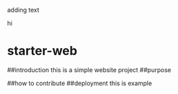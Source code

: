 adding text

hi
# starter-web
##introduction
 this is a simple website project
##purpose

##how to contribute
##deployment
this is example
